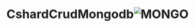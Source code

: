 # CshardCrudMongodb![MONGO](https://user-images.githubusercontent.com/54552489/210157265-6b4a0c10-13f0-4d29-81db-4e2151f39f01.PNG)

